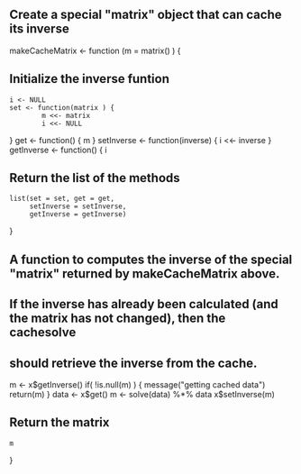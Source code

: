## Create a special "matrix" object that can cache its inverse
makeCacheMatrix <- function (m = matrix() ) {
## Initialize the inverse funtion
    i <- NULL
    set <- function(matrix ) {
            m <<- matrix
            i <<- NULL
}
    get <- function() {
    	m
}
    setInverse <- function(inverse) {
        i <<- inverse
}
    getInverse <- function() {
        i
## Return the list of the methods
    list(set = set, get = get,
         setInverse = setInverse,
         getInverse = getInverse)
}

## A function to computes the inverse of the special "matrix" returned by makeCacheMatrix above. 
## If the inverse has already been calculated (and the matrix has not changed), then the cachesolve 
## should retrieve the inverse from the cache.

m <- x$getInverse()
if( !is.null(m) ) {
     message("getting cached data")
     return(m)
}
data <- x$get()
m <- solve(data) %*% data
x$setInverse(m)

## Return the matrix
    m
}
